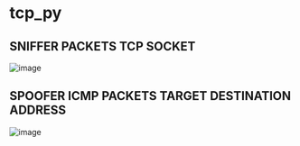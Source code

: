 # tcp_py
## SNIFFER PACKETS TCP SOCKET

![image](https://user-images.githubusercontent.com/73761096/211784199-8898956f-1064-44db-9848-0fa113ce5e65.png)

## SPOOFER ICMP PACKETS TARGET DESTINATION ADDRESS

![image](https://user-images.githubusercontent.com/73761096/213119865-a7f52bae-3ee8-493b-b39a-f7b248945dcd.png)


